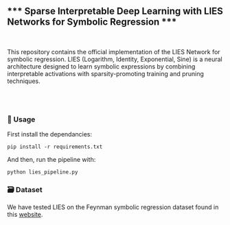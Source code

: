 ## *** Sparse Interpretable Deep Learning with LIES Networks for Symbolic Regression ***


<br>

This repository contains the official implementation of the LIES Network for symbolic regression. LIES (Logarithm, Identity, Exponential, Sine) is a neural architecture designed to learn symbolic expressions by combining interpretable activations with sparsity-promoting training and pruning techniques. 

<br>

<br>

###  🚀 Usage

First install the dependancies:
```
pip install -r requirements.txt
```
And then, run the pipeline with:
```
python lies_pipeline.py
```

###  	:card_file_box: Dataset

We have tested LIES on the Feynman symbolic regression dataset found in this [website](https://space.mit.edu/home/tegmark/aifeynman.html).


